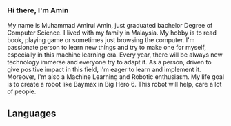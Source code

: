 ### Hi there, I'm Amin

My name is Muhammad Amirul Amin, just graduated bachelor Degree of Computer Science. I lived with my family in Malaysia. My hobby is to read book, playing game or sometimes just browsing the computer. I'm passionate person to learn new things and try to make one for myself, especially in this machine learning era. Every year, there will be always new technology immerse and everyone try to adapt it. As a person, driven to give positive impact in this field, I'm eager to learn and implement it. Moreover, I'm also a Machine Learning and Robotic enthusiasm. My life goal is to create a robot like Baymax in Big Hero 6. This robot will help, care a lot of people.

## Languages


<!--
**zekth13/zekth13** is a ✨ _special_ ✨ repository because its `README.md` (this file) appears on your GitHub profile.

Here are some ideas to get you started:

- 🔭 I’m currently working on ...
- 🌱 I’m currently learning ...
- 👯 I’m looking to collaborate on ...
- 🤔 I’m looking for help with ...
- 💬 Ask me about ...
- 📫 How to reach me: ...
- 😄 Pronouns: ...
- ⚡ Fun fact: ...
-->
